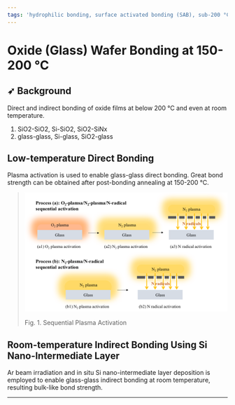 ```yaml
---
tags: 'hydrophilic bonding, surface activated bonding (SAB), sub-200 °C'
---
```


# Oxide \(Glass\) Wafer Bonding at 150-200 °C

## ➶ Background

Direct and indirect bonding of oxide films at below 200 °C and even at room temperature.

1. SiO2-SiO2, Si-SiO2, SiO2-SiNx
2. glass-glass, Si-glass, SiO2-glass

## Low-temperature Direct Bonding

Plasma activation is used to enable glass-glass direct bonding. Great bond strength can be obtained after post-bonding annealing at 150-200 °C.

>![](/img/sequential-plasma-activation.png)
>
>Fig. 1. Sequential Plasma Activation

## Room-temperature Indirect Bonding Using Si Nano-Intermediate Layer

Ar beam irradiation and in situ Si nano-intermediate layer deposition is employed to enable glass-glass indirect bonding at room temperature, resulting bulk-like bond strength.

---



